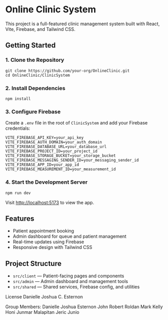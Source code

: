 # Online Clinic System

This project is a full-featured clinic management system built with React, Vite, Firebase, and Tailwind CSS.

## Getting Started

### 1. Clone the Repository

```
git clone https://github.com/your-org/OnlineClinic.git
cd OnlineClinic/ClinicSystem
```

### 2. Install Dependencies

```
npm install
```

### 3. Configure Firebase

Create a `.env` file in the root of `ClinicSystem` and add your Firebase credentials:

```
VITE_FIREBASE_API_KEY=your_api_key
VITE_FIREBASE_AUTH_DOMAIN=your_auth_domain
VITE_FIREBASE_DATABASE_URL=your_database_url
VITE_FIREBASE_PROJECT_ID=your_project_id
VITE_FIREBASE_STORAGE_BUCKET=your_storage_bucket
VITE_FIREBASE_MESSAGING_SENDER_ID=your_messaging_sender_id
VITE_FIREBASE_APP_ID=your_app_id
VITE_FIREBASE_MEASUREMENT_ID=your_measurement_id
```

### 4. Start the Development Server

```
npm run dev
```

Visit [http://localhost:5173](http://localhost:5173) to view the app.

## Features

- Patient appointment booking
- Admin dashboard for queue and patient management
- Real-time updates using Firebase
- Responsive design with Tailwind CSS

## Project Structure

- `src/client` — Patient-facing pages and components
- `src/admin` — Admin dashboard and management tools
- `src/shared` — Shared services, Firebase config, and utilities


License
Danielle Joshua C. Esternon

Group Members:
Danielle Joshua Esternon
John Robert Roldan
Mark Kelly Honi
Junmar Malapitan
Jeric Junio


